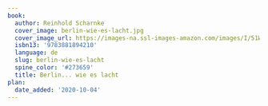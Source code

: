 ```yaml
---
book:
  author: Reinhold Scharnke
  cover_image: berlin-wie-es-lacht.jpg
  cover_image_url: https://images-na.ssl-images-amazon.com/images/I/51WCCk0QJkL._SX258_BO1,204,203,200_.jpg
  isbn13: '9783881894210'
  language: de
  slug: berlin-wie-es-lacht
  spine_color: '#273659'
  title: Berlin... wie es lacht
plan:
  date_added: '2020-10-04'
---
```


